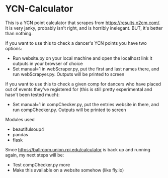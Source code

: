 # YCN-Calculator
This is a YCN point calculator that scrapes from https://results.o2cm.com/. It is very janky, probably isn't right, and is horribly inelegant. BUT, it's better than nothing.

If you want to use this to check a dancer's YCN points you have two options:
- Run website.py on your local machine and open the localhost link it outputs in your browser of choice
- Set manual=1 in webScraper.py, put the first and last names there, and run webScrapyer.py. Outputs will be printed to screen

If you want to use this to check a given comp for dancers who have placed out of events they've registered for (this is still pretty experimental and hasn't been tested much):
- Set manual=1 in compChecker.py, put the entries website in there, and run compChecker.py. Outputs will be printed to screen

Modules used
- beautifulsoup4
- pandas
- flask

Since https://ballroom.union.rpi.edu/calculator is back up and running again, my next steps will be:
- Test compChecker.py more
- Make this available on a website somehow (like fly.io)
